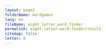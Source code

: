 ```yaml
---
layout: page2
folderName: wordgames
lang: en
fileName: eight_letter_word_finder
permalink: eight-letter-word-finder/result
sitemap: false
letter: 8
---
```


